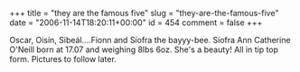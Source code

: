 +++
title = "they are the famous five"
slug = "they-are-the-famous-five"
date = "2006-11-14T18:20:11+00:00"
id = 454
comment = false
+++

Oscar, Oisín, Sibeál....Fionn and Síofra the bayyy-bee.  Síofra Ann Catherine O'Neill born at 17.07 and weighing 8lbs 6oz. She's a beauty! All in tip top form. Pictures to follow later. 

 
